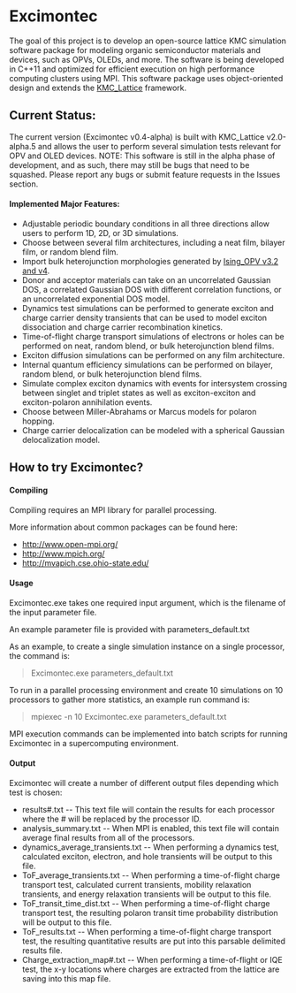 # Excimontec
The goal of this project is to develop an open-source lattice KMC simulation software package for modeling organic semiconductor materials and devices, such as OPVs, OLEDs, and more.  The software is being developed in C++11 and optimized for efficient execution on high performance computing clusters using MPI.  This software package uses object-oriented design and extends the [KMC_Lattice](https://github.com/MikeHeiber/KMC_Lattice) framework.

## Current Status:
The current version (Excimontec v0.4-alpha) is built with KMC_Lattice v2.0-alpha.5 and allows the user to perform several simulation tests relevant for OPV and OLED devices.  NOTE: This software is still in the alpha phase of development, and as such, there may still be bugs that need to be squashed.  Please report any bugs or submit feature requests in the Issues section.

#### Implemented Major Features:
- Adjustable periodic boundary conditions in all three directions allow users to perform 1D, 2D, or 3D simulations.
- Choose between several film architectures, including a neat film, bilayer film, or random blend film.
- Import bulk heterojunction morphologies generated by [Ising_OPV v3.2 and v4](https://github.com/MikeHeiber/Ising_OPV).
- Donor and acceptor materials can take on an uncorrelated Gaussian DOS, a correlated Gaussian DOS with different correlation functions, or an uncorrelated exponential DOS model.
- Dynamics test simulations can be performed to generate exciton and charge carrier density transients that can be used to model exciton dissociation and charge carrier recombination kinetics.
- Time-of-flight charge transport simulations of electrons or holes can be performed on neat, random blend, or bulk heterojunction blend films.
- Exciton diffusion simulations can be performed on any film architecture.
- Internal quantum efficiency simulations can be performed on bilayer, random blend, or bulk heterojunction blend films.
- Simulate complex exciton dynamics with events for intersystem crossing between singlet and triplet states as well as exciton-exciton and exciton-polaron annihilation events.
- Choose between Miller-Abrahams or Marcus models for polaron hopping.
- Charge carrier delocalization can be modeled with a spherical Gaussian delocalization model.

## How to try Excimontec?
#### Compiling
Compiling requires an MPI library for parallel processing.

More information about common packages can be found here:
- http://www.open-mpi.org/
- http://www.mpich.org/
- http://mvapich.cse.ohio-state.edu/

#### Usage
Excimontec.exe takes one required input argument, which is the filename of the input parameter file.

An example parameter file is provided with parameters_default.txt

As an example, to create a single simulation instance on a single processor, the command is:
>   Excimontec.exe parameters_default.txt

To run in a parallel processing environment and create 10 simulations on 10 processors to gather more statistics, an example run command is:
>    mpiexec -n 10 Excimontec.exe parameters_default.txt

MPI execution commands can be implemented into batch scripts for running Excimontec in a supercomputing environment.

#### Output
Excimontec will create a number of different output files depending which test is chosen:
- results#.txt -- This text file will contain the results for each processor where the # will be replaced by the processor ID.
- analysis_summary.txt -- When MPI is enabled, this text file will contain average final results from all of the processors.
- dynamics_average_transients.txt -- When performing a dynamics test, calculated exciton, electron, and hole transients will be output to this file.
- ToF_average_transients.txt -- When performing a time-of-flight charge transport test, calculated current transients, mobility relaxation transients, and energy relaxation transients will be output to this file.
- ToF_transit_time_dist.txt -- When performing a time-of-flight charge transport test, the resulting polaron transit time probability distribution will be output to this file.
- ToF_results.txt -- When performing a time-of-flight charge transport test, the resulting quantitative results are put into this parsable delimited results file.
- Charge_extraction_map#.txt -- When performing a time-of-flight or IQE test, the x-y locations where charges are extracted from the lattice are saving into this map file.